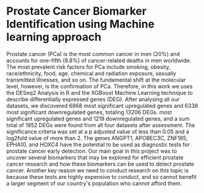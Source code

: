 # Prostate Cancer Biomarker Identification using Machine learning approach

Prostate cancer (PCa) is the most common cancer in men (20%) and accounts for one-fifth (6.8%) of cancer-related deaths in men worldwide. The most prevalent risk factors for PCa include smoking, obesity, race/ethnicity, food, age, chemical and radiation exposure, sexually transmitted illnesses, and so on. The fundamental shift at the molecular level, however, is the confirmation of PCa. Therefore, in this work we uses the DESeq2 Analysis in R and the XGBoost Machine Learning technique to describe differentially expressed genes (DEG). After analysing all our datasets, we discovered 6868 most significant upregulated genes and 6338 most significant downregulated genes, totaling 13206 DEGs. most significant upregulated genes and 1219 downregulated genes, and a sum total of 1852 DEGs were found from all four datasets after assessment. The significance criteria was set at a p adjusted value of less than 0.05 and a log2fold value of more than 2. The genes ANGPT1, APOBEC3C, ZNF185, EPHA10, and HOXC4 have the potential to be used as diagnostic tests for prostate cancer early detection. Our main goal in this project was to uncover several biomarkers that may be explored for efficient prostate cancer research and how these biomarkers can be used to detect prostate cancer. Another key reason we need to conduct research on this topic is because these tests are highly expensive to conduct, and so cannot benefit a larger segment of our country's population who cannot afford them.